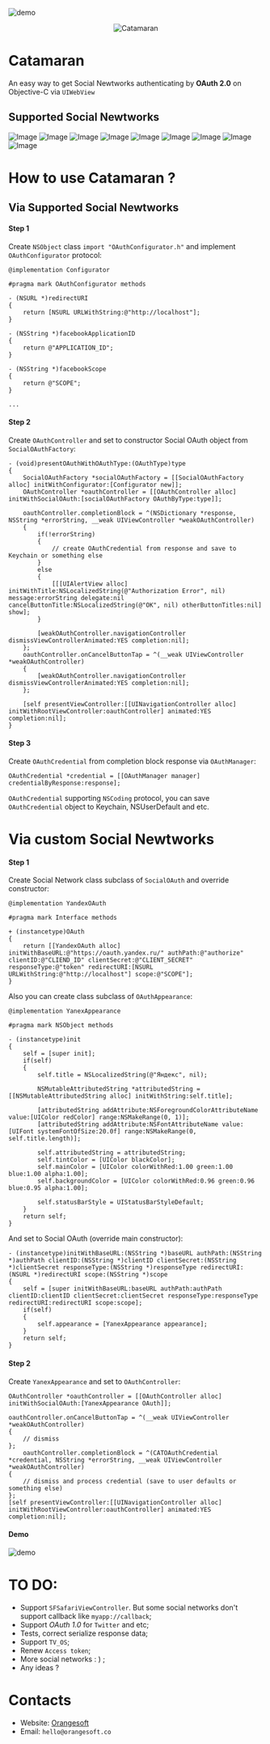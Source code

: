![demo][platform]

<p align="center">
    <img src="Assets/Catamaran-icon.png?raw=true" alt="Catamaran"/>
</p>

# Catamaran

An easy way to get Social Newtworks authenticating by <b>OAuth 2.0</b> on Objective-C via `UIWebView`

## Supported Social Newtworks

![Image](Assets/google-logo.png "Image")
![Image](Assets/facebook-logo.png "Image")
![Image](Assets/foursquare-logo.png "Image")
![Image](Assets/linkedIn-logo.png "Image")
![Image](Assets/instagram-logo.png "Image")
![Image](Assets/mail-ru-logo.png "Image")
![Image](Assets/ok-logo.png "Image")
![Image](Assets/yandex-logo.png "Image")
![Image](Assets/vk-logo.png "Image")

# How to use Catamaran ?

## Via Supported Social Newtworks

#### Step 1

Create `NSObject` class `import "OAuthConfigurator.h"` and implement `OAuthConfigurator` protocol:

```objc
@implementation Configurator

#pragma mark OAuthConfigurator methods

- (NSURL *)redirectURI
{
    return [NSURL URLWithString:@"http://localhost"];
}

- (NSString *)facebookApplicationID
{
    return @"APPLICATION_ID";
}

- (NSString *)facebookScope
{
    return @"SCOPE";
}

...

```

#### Step 2

Create `OAuthController` and set to constructor Social OAuth object from `SocialOAuthFactory`:

```objc
- (void)presentOAuthWithOAuthType:(OAuthType)type
{
    SocialOAuthFactory *socialOAuthFactory = [[SocialOAuthFactory alloc] initWithConfigurator:[Configurator new]];
    OAuthController *oauthController = [[OAuthController alloc] initWithSocialOAuth:[socialOAuthFactory OAuthByType:type]];

    oauthController.completionBlock = ^(NSDictionary *response, NSString *errorString, __weak UIViewController *weakOAuthController)
    {
        if(!errorString)
        {
            // create OAuthCredential from response and save to Keychain or something else
        }
        else
        {
            [[[UIAlertView alloc] initWithTitle:NSLocalizedString(@"Authorization Error", nil) message:errorString delegate:nil cancelButtonTitle:NSLocalizedString(@"OK", nil) otherButtonTitles:nil] show];
        }

        [weakOAuthController.navigationController dismissViewControllerAnimated:YES completion:nil];
    };
    oauthController.onCancelButtonTap = ^(__weak UIViewController *weakOAuthController)
    {
        [weakOAuthController.navigationController dismissViewControllerAnimated:YES completion:nil];
    };

    [self presentViewController:[[UINavigationController alloc] initWithRootViewController:oauthController] animated:YES completion:nil];
}

```

#### Step 3

Create `OAuthCredential` from completion block response via `OAuthManager`:

```objc
OAuthCredential *credential = [[OAuthManager manager] credentialByResponse:response];
```

`OAuthCredential` supporting `NSCoding` protocol, you can save `OAuthCredential` object to Keychain, NSUserDefault and etc.

# Via custom Social Newtworks

#### Step 1

Create Social Network class subclass of `SocialOAuth` and override constructor:

```objc
@implementation YandexOAuth

#pragma mark Interface methods

+ (instancetype)OAuth
{
    return [[YandexOAuth alloc] initWithBaseURL:@"https://oauth.yandex.ru/" authPath:@"authorize" clientID:@"CLIEND_ID" clientSecret:@"CLIENT_SECRET" responseType:@"token" redirectURI:[NSURL URLWithString:@"http://localhost"] scope:@"SCOPE"];
}
```

Also you can create class subclass of `OAuthAppearance`:

```objc
@implementation YanexAppearance

#pragma mark NSObject methods

- (instancetype)init
{
    self = [super init];
    if(self)
    {
        self.title = NSLocalizedString(@"Яндекс", nil);

        NSMutableAttributedString *attributedString = [[NSMutableAttributedString alloc] initWithString:self.title];

        [attributedString addAttribute:NSForegroundColorAttributeName value:[UIColor redColor] range:NSMakeRange(0, 1)];
        [attributedString addAttribute:NSFontAttributeName value:[UIFont systemFontOfSize:20.0f] range:NSMakeRange(0, self.title.length)];

        self.attributedString = attributedString;
        self.tintColor = [UIColor blackColor];
        self.mainColor = [UIColor colorWithRed:1.00 green:1.00 blue:1.00 alpha:1.00];
        self.backgroundColor = [UIColor colorWithRed:0.96 green:0.96 blue:0.95 alpha:1.00];

        self.statusBarStyle = UIStatusBarStyleDefault;
    }
    return self;
}
```

And set to Social OAuth (override main constructor):

```objc
- (instancetype)initWithBaseURL:(NSString *)baseURL authPath:(NSString *)authPath clientID:(NSString *)clientID clientSecret:(NSString *)clientSecret responseType:(NSString *)responseType redirectURI:(NSURL *)redirectURI scope:(NSString *)scope
{
    self = [super initWithBaseURL:baseURL authPath:authPath clientID:clientID clientSecret:clientSecret responseType:responseType redirectURI:redirectURI scope:scope];
    if(self)
    {
        self.appearance = [YanexAppearance appearance];
    }
    return self;
}
```

#### Step 2

Create `YanexAppearance` and set to `OAuthController`:

``` 
OAuthController *oauthController = [[OAuthController alloc] initWithSocialOAuth:[YanexAppearance OAuth]];

oauthController.onCancelButtonTap = ^(__weak UIViewController *weakOAuthController)
{
	// dismiss
};
    oauthController.completionBlock = ^(CATOAuthCredential *credential, NSString *errorString, __weak UIViewController *weakOAuthController)
{
	// dismiss and process credential (save to user defaults or something else)
};
[self presentViewController:[[UINavigationController alloc] initWithRootViewController:oauthController] animated:YES completion:nil];

```

#### Demo

![demo][demo]

# TO DO:

- Support `SFSafariViewController`. But some social networks don't support callback like `myapp://callback`;
- Support *OAuth 1.0*  for `Twitter` and etc;
- Tests, correct serialize response data;
- Support `TV_OS`;
- Renew `Access token`;
- More social networks : ) ;
- Any ideas ?

# Contacts

 - Website: [Orangesoft](http://www.orangesoft.co)
 - Email: `hello@orangesoft.co`


[demo]: https://github.com/Alex601t/Catamaran/blob/master/Assets/Catamaran.gif
[platform]: https://img.shields.io/badge/platform-iOS-brightgreen.svg

